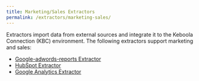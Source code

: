 ```yaml
---
title: Marketing/Sales Extractors 
permalink: /extractors/marketing-sales/
---
```


Extractors import data from external sources and integrate it to the Keboola Connection (KBC) environment.
The following extractors support marketing and sales:

- [Google-adwords-reports Extractor](/extractors/marketing-sales/google-adwords-reports/) 
- [HubSpot Extractor](/extractors/marketing-sales/hubspot/) 
- [Google Analytics Extractor](/extractors/marketing-sales/google-analytics/) 
